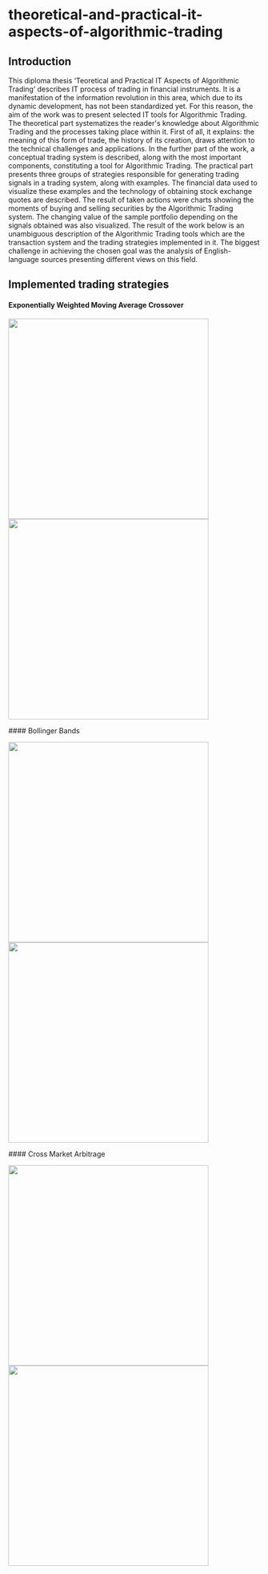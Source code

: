 # theoretical-and-practical-it-aspects-of-algorithmic-trading

## Introduction
This diploma thesis ‘Teoretical and Practical IT Aspects of Algorithmic Trading’ describes IT process of trading in financial instruments. It is a manifestation of the information revolution in this area, which due to its dynamic development, has not been standardized yet.
For this reason, the aim of the work was to present selected IT tools for Algorithmic Trading.
The theoretical part systematizes the reader's knowledge about Algorithmic Trading and the processes taking place within it.
First of all, it explains: the meaning of this form of trade, the history of its creation, draws attention to the technical challenges and applications. In the further part of the work, a conceptual trading system is described, along with the most important components, constituting a tool for Algorithmic Trading.
The practical part presents three groups of strategies responsible for generating trading signals in a trading system, along with examples. The financial data used to visualize these examples and the technology of obtaining stock exchange quotes are described. The result of taken actions were charts showing the moments of buying and selling securities by the Algorithmic Trading system. The changing value of the sample portfolio depending on the signals obtained was also visualized.
The result of the work below is an unambiguous description of the Algorithmic Trading tools which are the transaction system and the trading strategies implemented in it. The biggest challenge in achieving the chosen goal was the analysis of English-language sources presenting different views on this field.

## Implemented trading strategies
#### Exponentially Weighted Moving Average Crossover
<p float="left">
<img src="images/dif_log_simp_return.jpg" width="400"/>
<img src="images/dist_of_returns.jpg" width="400"/>
</p>
#### Bollinger Bands
<p float="left">
<img src="images/dif_log_simp_return.jpg" width="400"/>
<img src="images/dist_of_returns.jpg" width="400"/>
</p>
#### Cross Market Arbitrage
<p float="left">
<img src="images/dif_log_simp_return.jpg" width="400"/>
<img src="images/dist_of_returns.jpg" width="400"/>
</p>
